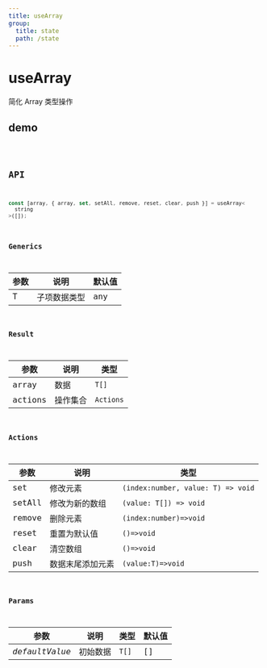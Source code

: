 ```yaml
---
title: useArray
group:
  title: state
  path: /state
---
```


# useArray

简化 Array 类型操作

## demo

<code src="./Demo/index.tsx"/>

## API

```typescript
const [array, { array, set, setAll, remove, reset, clear, push }] = useArray<
  string
>([]);
```

### Generics

| **参数** | **说明**     | **默认值** |
| -------- | ------------ | ---------- |
| T        | 子项数据类型 | any        |

### Result

| **参数** | **说明** | **类型**  |
| -------- | -------- | --------- |
| array    | 数据     | `T[]`     |
| actions  | 操作集合 | `Actions` |

### Actions

| **参数** | **说明**         | **类型**                           |
| -------- | ---------------- | ---------------------------------- |
| set      | 修改元素         | `(index:number, value: T) => void` |
| setAll   | 修改为新的数组   | `(value: T[]) => void`             |
| remove   | 删除元素         | `(index:number)=>void`             |
| reset    | 重置为默认值     | `()=>void`                         |
| clear    | 清空数组         | `()=>void`                         |
| push     | 数据末尾添加元素 | `(value:T)=>void`                  |

### Params

| **参数**       | **说明** | **类型** | **默认值** |
| -------------- | -------- | -------- | ---------- |
| _defaultValue_ | 初始数据 | `T[]`    | []         |
